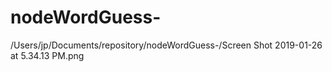 # nodeWordGuess-

/Users/jp/Documents/repository/nodeWordGuess-/Screen Shot 2019-01-26 at 5.34.13 PM.png
